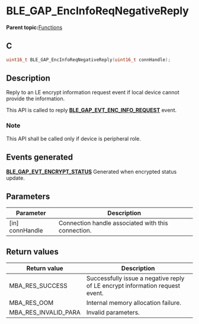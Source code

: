 # BLE\_GAP\_EncInfoReqNegativeReply

**Parent topic:**[Functions](GUID-0DD261BF-40D6-42CD-8806-9B93D259D1CC.md)

## C

```c
uint16_t BLE_GAP_EncInfoReqNegativeReply(uint16_t connHandle);
```

## Description

Reply to an LE encrypt information request event if local device cannot provide the information.

This API is called to reply **[BLE\_GAP\_EVT\_ENC\_INFO\_REQUEST](GUID-ADCFB5AA-F06E-4ED9-9227-592A5CE40F39.md)** event.

### Note

This API shall be called only if device is peripheral role.

## Events generated

**[BLE\_GAP\_EVT\_ENCRYPT\_STATUS](GUID-ADCFB5AA-F06E-4ED9-9227-592A5CE40F39.md)** Generated when encrypted status update.

## Parameters

|Parameter|Description|
|---------|-----------|
|\[in\] connHandle|Connection handle associated with this connection.|

## Return values

|Return value|Description|
|------------|-----------|
|MBA\_RES\_SUCCESS|Successfully issue a negative reply of LE encrypt information request event.|
|MBA\_RES\_OOM|Internal memory allocation failure.|
|MBA\_RES\_INVALID\_PARA|Invalid parameters.|

